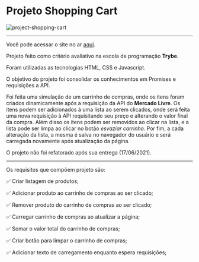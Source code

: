 # Projeto Shopping Cart

![project-shopping-cart](https://user-images.githubusercontent.com/82068881/122469958-e7bd0a00-cf93-11eb-81dd-6fcffecc78cc.png)
***
Você pode acessar o site no ar [aqui](https://kevin-ol.github.io/project-shopping-cart/).

Projeto feito como critério avaliativo na escola de programação **Trybe**.

Foram utilizadas as tecnologias HTML, CSS e Javascript.

O objetivo do projeto foi consolidar os conhecimentos em Promises e requisições a API.

Foi feita uma simulação de um carrinho de compras, onde os itens foram criados dinamicamente após a requisição da API do **Mercado Livre**. Os itens podem ser adicionados à uma lista ao serem clicados, onde será feita uma nova requisição à API requisitando seu preço e alterando o valor final da compra. Além disso os itens podem ser removidos ao clicar na lista, e a lista pode ser limpa ao clicar no botão *esvaziar carrinho*. Por fim, a cada alteração da lista, a mesma é salva no navegador do usuário e será carregada novamente após atualização da página.

O projeto não foi refatorado após sua entrega (17/06/2021).
***
Os requisitos que compõem projeto são:

:white_check_mark: Criar listagem de produtos;

:white_check_mark: Adicionar produto ao carrinho de compras ao ser clicado;

:white_check_mark: Remover produto do carrinho de compras ao ser clicado;

:white_check_mark: Carregar carrinho de compras ao atualizar a página;

:white_check_mark: Somar o valor total do carrinho de compras;

:white_check_mark: Criar botão para limpar o carrinho de compras;

:white_check_mark: Adicionar texto de carregamento enquanto espera requisições;


